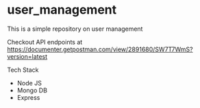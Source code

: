 # user_management

This is a simple repository on user management

Checkout API endpoints at https://documenter.getpostman.com/view/2891680/SW7T7WmS?version=latest

Tech Stack
 - Node JS
 - Mongo DB
 - Express
 
